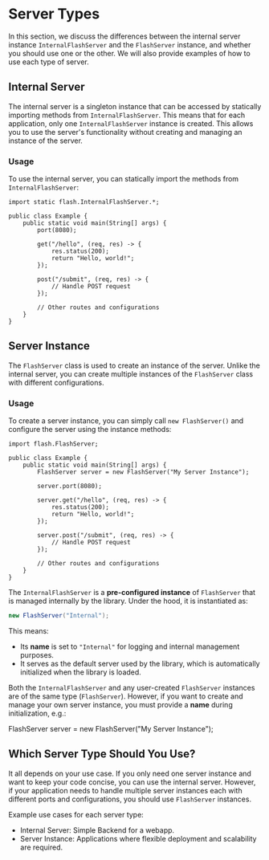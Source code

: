# Server Types

In this section, we discuss the differences between the internal server instance `InternalFlashServer` and the `FlashServer` instance, and whether you should use one or the other. We will also provide examples of how to use each type of server.

## Internal Server

The internal server is a singleton instance that can be accessed by statically importing
methods from `InternalFlashServer`. This means that for each application, only one `InternalFlashServer` instance is created.
This allows you to use the server's functionality without creating and managing an instance of the server.

### Usage

To use the internal server, you can statically import the methods from `InternalFlashServer`:

```java{1}
import static flash.InternalFlashServer.*;

public class Example {
    public static void main(String[] args) {
        port(8080);
        
        get("/hello", (req, res) -> {
            res.status(200);
            return "Hello, world!";
        });

        post("/submit", (req, res) -> {
            // Handle POST request
        });

        // Other routes and configurations
    }
}
```

## Server Instance

The `FlashServer` class is used to create an instance of the server.
Unlike the internal server, you can create multiple instances of the `FlashServer` class with different configurations.

### Usage

To create a server instance, you can simply call `new FlashServer()` and configure the server using the instance methods:

```java{5}
import flash.FlashServer;

public class Example {
    public static void main(String[] args) {
        FlashServer server = new FlashServer("My Server Instance");

        server.port(8080);
        
        server.get("/hello", (req, res) -> {
            res.status(200);
            return "Hello, world!";
        });

        server.post("/submit", (req, res) -> {
            // Handle POST request
        });

        // Other routes and configurations
    }
}
```

The `InternalFlashServer` is a **pre-configured instance** of `FlashServer` that is managed internally by the library. Under the hood, it is instantiated as:

```java
new FlashServer("Internal");
```

This means:
- Its **name** is set to `"Internal"` for logging and internal management purposes.
- It serves as the default server used by the library, which is automatically initialized when the library is loaded.

Both the `InternalFlashServer` and any user-created `FlashServer` instances are of the same type (`FlashServer`). However, if you want to create and manage your own server instance, you must provide a **name** during initialization, e.g.:

FlashServer server = new FlashServer("My Server Instance");

## Which Server Type Should You Use?

It all depends on your use case.
If you only need one server instance and want to keep your code concise, you can use the internal server.
However, if your application needs to handle multiple server instances each with different ports and configurations,
you should use `FlashServer` instances.

Example use cases for each server type:
- Internal Server: Simple Backend for a webapp.
- Server Instance: Applications where flexible deployment and scalability are required.
